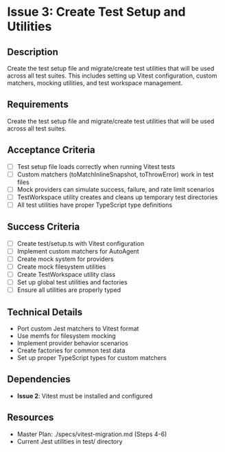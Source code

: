 # Issue 3: Create Test Setup and Utilities

## Description
Create the test setup file and migrate/create test utilities that will be used across all test suites. This includes setting up Vitest configuration, custom matchers, mocking utilities, and test workspace management.

## Requirements
Create the test setup file and migrate/create test utilities that will be used across all test suites.

## Acceptance Criteria
- [ ] Test setup file loads correctly when running Vitest tests
- [ ] Custom matchers (toMatchInlineSnapshot, toThrowError) work in test files
- [ ] Mock providers can simulate success, failure, and rate limit scenarios
- [ ] TestWorkspace utility creates and cleans up temporary test directories
- [ ] All test utilities have proper TypeScript type definitions

## Success Criteria
- [ ] Create test/setup.ts with Vitest configuration
- [ ] Implement custom matchers for AutoAgent
- [ ] Create mock system for providers
- [ ] Create mock filesystem utilities
- [ ] Create TestWorkspace utility class
- [ ] Set up global test utilities and factories
- [ ] Ensure all utilities are properly typed

## Technical Details
- Port custom Jest matchers to Vitest format
- Use memfs for filesystem mocking
- Implement provider behavior scenarios
- Create factories for common test data
- Set up proper TypeScript types for custom matchers

## Dependencies
- **Issue 2**: Vitest must be installed and configured

## Resources
- Master Plan: ./specs/vitest-migration.md (Steps 4-6)
- Current Jest utilities in test/ directory
